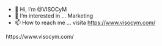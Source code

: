 - 👋 Hi, I’m @VISOCyM
- 👀 I’m interested in ... Marketing
- 📫 How to reach me ... visita https://www.visocym.com/

<!---
VISOCyM/VISOCyM is a ✨ special ✨ repository because its `README.md` (this file) appears on your GitHub profile.
You can click the Preview link to take a look at your changes.
---> https://www.visocym.com/
